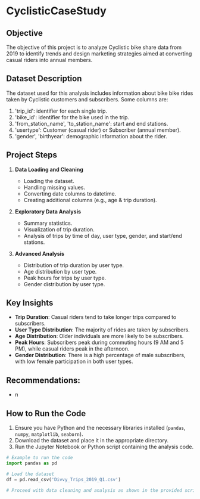 # CyclisticCaseStudy

## Objective
The objective of this project is to analyze Cyclistic bike share data from 2019 to identify trends and design marketing strategies aimed at converting casual riders into annual members.

## Dataset Description
The dataset used for this analysis includes information about bike bike rides taken by Cyclistic customers and subscribers. Some columns are:
1. 'trip_id': identifier for each single trip.
2. 'bike_id': identifier for the bike used in the trip.
3. 'from_station_name', 'to_station_name': start and end stations.
4. 'usertype': Customer (casual rider) or Subscriber (annual member).
5. 'gender', 'birthyear': demographic information about the rider.


## Project Steps

1. **Data Loading and Cleaning**
   - Loading the dataset.
   - Handling missing values.
   - Converting date columns to datetime.
   - Creating additional columns (e.g., age & trip duration).

2. **Exploratory Data Analysis**
   - Summary statistics.
   - Visualization of trip duration.
   - Analysis of trips by time of day, user type, gender, and start/end stations.

3. **Advanced Analysis**
   - Distribution of trip duration by user type.
   - Age distribution by user type.
   - Peak hours for trips by user type.
   - Gender distribution by user type.

## Key Insights

  - **Trip Duration**: Casual riders tend to take longer trips compared to subscribers.
  - **User Type Distribution**: The majority of rides are taken by subscribers.
  - **Age Distribution**: Older individuals are more likely to be subscribers.
  - **Peak Hours**: Subscribers peak during commuting hours (9 AM and 5 PM), while casual riders peak in the afternoon.
  - **Gender Distribution**: There is a high percentage of male subscribers, with low female participation in both user types.

## Recommendations:

  - n

## How to Run the Code

1. Ensure you have Python and the necessary libraries installed (`pandas`, `numpy`, `matplotlib`, `seaborn`).
2. Download the dataset and place it in the appropriate directory.
3. Run the Jupyter Notebook or Python script containing the analysis code.

```python
# Example to run the code
import pandas as pd

# Load the dataset
df = pd.read_csv('Divvy_Trips_2019_Q1.csv')

# Proceed with data cleaning and analysis as shown in the provided script
